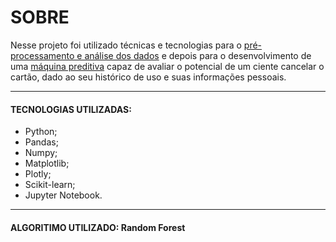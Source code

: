 # SOBRE
Nesse projeto foi utilizado técnicas e tecnologias para o [pré-processamento e análise dos dados][link_preprocessing] e depois para o desenvolvimento de uma [máquina preditiva][link_machine] capaz de avaliar o potencial de um ciente cancelar o cartão, dado ao seu histórico de uso e suas informações pessoais.
****
#### TECNOLOGIAS UTILIZADAS:
- Python;
- Pandas;
- Numpy;
- Matplotlib;
- Plotly;
- Scikit-learn;
- Jupyter Notebook.
****
#### ALGORITIMO UTILIZADO: Random Forest

[link_preprocessing]: https://github.com/FelipNS/DataScience__BankCustomers/tree/main/Step1%20-%20Clean%20%26%20Analyze

[link_machine]: https://github.com/FelipNS/DataScience__BankCustomers/tree/main/Step2%20-%20Machine%20Learning%20Model